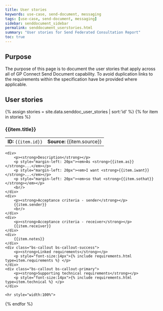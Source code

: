 ```yaml
---
title: User stories
keywords: use-case, send-document, messaging
tags: [use-case, send-document, messaging]
sidebar: senddocument_sidebar
permalink: senddocument_userstories.html
summary: "User stories for Send Federated Consultation Report"
toc: true
---
```



## Purpose ##

The purpose of this page is to document the user stories that apply across all of GP Connect Send Document capability. To avoid duplication links to the requirements within the specification have be provided where applicable.

## User stories ##

<div>
{% assign stories = site.data.senddoc_user_stories | sort:'id' %}
{% for item in stories %}

<h3> {{item.title}} </h3>

<table class='resource-attributes'>
  <tr>
	<td><strong>ID: </strong><code>{{item.id}}</code></td>
	<td><strong>Source: </strong>{{item.source}}</td>
  </tr>
</table>


	<div>	
		<p><strong>Description</strong></p>
		<p style="margin-left: 20px"><em>As <strong>{{item.as}}</strong>...</em></p>
		<p style="margin-left: 20px"><em>I want <strong>{{item.iwant}}</strong>...</em></p>
		<p style="margin-left: 20px"><em>so that <strong>{{item.sothat}}</strong></em></p>
		<br/>
	</div>
	<div>	
		<p><strong>Acceptance criteria - sender</strong></p>
		{{item.sender}}
		<br/>
	</div>
	<div>	
		<p><strong>Acceptance criteria - receiver</strong></p>
		{{item.receiver}}
	</div>	
	<div>	
		{{item.notes}}
	</div>	
	<div class="bs-callout bs-callout-success">
		<p><strong>Linked requirements</strong></p>
		<p style="font-size:14px">{% include requirements.html type=item.requirements %} </p>
	</div>
	<div class="bs-callout bs-callout-primary">
		<p><strong>Supporting technical requirements</strong></p>
		<p style="font-size:14px">{% include requirements.html type=item.technical %} </p>
	</div>
	
	<hr style="width:100%">
		


{% endfor %}
